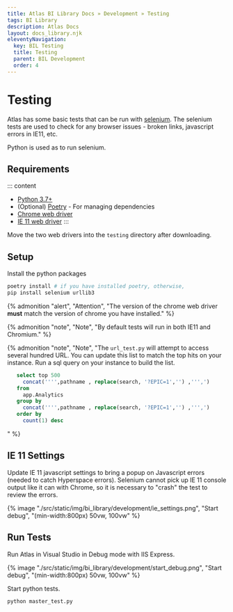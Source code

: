 ```yaml
---
title: Atlas BI Library Docs » Development » Testing
tags: BI Library
description: Atlas Docs
layout: docs_library.njk
eleventyNavigation:
  key: BIL Testing
  title: Testing
  parent: BIL Development
  order: 4
---
```


# Testing

Atlas has some basic tests that can be run with [selenium](https://selenium-python.readthedocs.io). The selenium tests are used to check for any browser issues - broken links, javascript errors in IE11, etc.

Python is used as to run selenium.

## Requirements

::: content
- [Python 3.7+](https://www.python.org/downloads/)
- (Optional) [Poetry](https://python-poetry.org) - For managing dependencies
- [Chrome web driver](https://chromedriver.chromium.org/downloads)
- [IE 11 web driver](https://www.microsoft.com/en-us/download/details.aspx?id=44069)
:::

Move the two web drivers into the `testing` directory after downloading.

## Setup

Install the python packages
```bash
poetry install # if you have installed poetry, otherwise, 
pip install selenium urllib3
```

{% admonition
   "alert",
   "Attention",
   "The version of the chrome web driver **must** match the version of chrome you have installed."
%}

{% admonition
   "note",
   "Note",
   "By default tests will run in both IE11 and Chromium."
%}

{% admonition
   "note",
   "Note",
   "The ``url_test.py`` will attempt to access several hundred URL. You can update this list to match the top hits on your instance. Run a sql query on your instance to build the list.

   ```sql
      select top 500
        concat('''',pathname , replace(search, '?EPIC=1','') ,''',')
      from
        app.Analytics
      group by
        concat('''',pathname , replace(search, '?EPIC=1','') ,''',')
      order by
        count(1) desc
   ```
   "
%}

## IE 11 Settings

Update IE 11 javascript settings to bring a popup on Javascript errors (needed to catch Hyperspace errors). Selenium cannot pick up IE 11 console output like it can with Chrome, so it is necessary to "crash" the test to review the errors.

{% image "./src/static/img/bi_library/development/ie_settings.png", "Start debug", "(min-width:800px) 50vw, 100vw" %}

## Run Tests

Run Atlas in Visual Studio in Debug mode with IIS Express.

{% image "./src/static/img/bi_library/development/start_debug.png", "Start debug", "(min-width:800px) 50vw, 100vw" %}

Start python tests.

```python
python master_test.py
```

